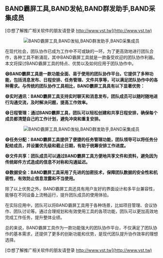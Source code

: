 ## **BAND霸屏工具,BAND发帖,BAND群发助手,BAND采集成员**

[😍想了解推广相关软件的朋友请登录 http://www.vst.tw](http://www.vst.tw)

 <center><img src="https://vst.tw/MP4/tuiguang/png/4.png" alt="BAND霸屏工具,BAND发帖,BAND群发助手,BAND采集成员"></center>

在现代社会，团队协作已成为工作中不可或缺的一环。为了更高效地进行团队合作，各种工具不断涌现，其中BAND霸屏工具就是一款备受欢迎的团队协作利器。本文将探讨BAND霸屏工具的特点、优势以及如何应用于团队协作中。

**😄BAND霸屏工具是一款功能全面、易于使用的团队协作平台。它提供了多种功能，包括消息发布、日程安排、任务管理、文件共享等，可以满足团队协作中的各种需求。与传统的团队协作工具相比，BAND霸屏工具具有以下显著优势：**

**😄实时通讯：BAND霸屏工具支持实时聊天和消息发布，团队成员可以随时随地进行沟通交流，及时解决问题，提高工作效率。**

**😄日程管理：通过BAND霸屏工具，团队可以轻松创建和共享日程安排，确保每个成员都清楚自己的工作计划，避免冲突和重复安排。**

 <center><img src="https://vst.tw/MP4/tuiguang/png/1.png" alt="BAND霸屏工具,BAND发帖,BAND群发助手,BAND采集成员"></center>

**😄任务分配：BAND霸屏工具提供了便捷的任务管理功能，团队领导可以将任务分配给成员，并设置优先级和截止日期，有助于统筹安排工作进度。**

**😄文件共享：团队成员可以通过BAND霸屏工具方便地共享文件和资料，避免因为传统邮件方式造成的信息不对称和沟通延迟。**

**😄数据安全：BAND霸屏工具采用了先进的加密技术，保障团队数据的安全性和机密性，有效防止信息泄露和不当使用。**

除了以上优势之外，BAND霸屏工具还具有用户友好的界面设计和多平台兼容性，能够在不同设备上流畅运行，提升团队成员的使用体验。

在实际应用中，团队可以将BAND霸屏工具用于各种场景，比如项目管理、会议协作、团队讨论等。通过合理规划和有效使用工具的各项功能，团队可以更加高效地完成工作任务，提升整体业绩。

总的来说，BAND霸屏工具作为一款功能强大的团队协作平台，不仅满足了团队协作的基本需求，还提供了更多的创新功能和优势，是现代团队提升协作效率的理想选择。

[😍想了解推广相关软件的朋友请登录 http://www.vst.tw](http://www.vst.tw)




